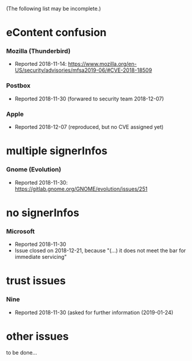 (The following list may be incomplete.)

# eContent confusion

### Mozilla (Thunderbird)

* Reported 2018-11-14: https://www.mozilla.org/en-US/security/advisories/mfsa2019-06/#CVE-2018-18509

### Postbox

* Reported 2018-11-30 (forwared to security team 2018-12-07)

### Apple

* Reported 2018-12-07 (reproduced, but no CVE assigned yet)

# multiple signerInfos

### Gnome (Evolution)

* Reported 2018-11-30: https://gitlab.gnome.org/GNOME/evolution/issues/251

# no signerInfos

### Microsoft

* Reported 2018-11-30
* Issue closed on 2018-12-21, because "(...) it does not meet the bar for immediate servicing"

# trust issues

### Nine

* Reported 2018-11-30 (asked for further information (2019-01-24)

# other issues

to be done...
